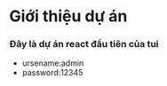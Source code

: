 # Giới thiệu dự án
<h3> Đây là dự án react đầu tiên của tui</h3>
<ul>
   <li>ursename:admin</li>
   <li>password:12345</li>
</ul>